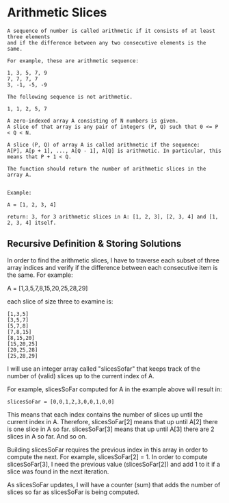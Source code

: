 # Arithmetic Slices

```
A sequence of number is called arithmetic if it consists of at least three elements
and if the difference between any two consecutive elements is the same.

For example, these are arithmetic sequence:

1, 3, 5, 7, 9
7, 7, 7, 7
3, -1, -5, -9

The following sequence is not arithmetic.

1, 1, 2, 5, 7

A zero-indexed array A consisting of N numbers is given.
A slice of that array is any pair of integers (P, Q) such that 0 <= P < Q < N.

A slice (P, Q) of array A is called arithmetic if the sequence:
A[P], A[p + 1], ..., A[Q - 1], A[Q] is arithmetic. In particular, this means that P + 1 < Q.

The function should return the number of arithmetic slices in the array A.


Example:

A = [1, 2, 3, 4]

return: 3, for 3 arithmetic slices in A: [1, 2, 3], [2, 3, 4] and [1, 2, 3, 4] itself.

```

## Recursive Definition & Storing Solutions

In order to find the arithmetic slices, I have to traverse each subset of three array
indices and verify if the difference between each consecutive item is the same. For example:

A = [1,3,5,7,8,15,20,25,28,29]

each slice of size three to examine is:

```
[1,3,5]
[3,5,7]
[5,7,8]
[7,8,15]
[8,15,20]
[15,20,25]
[20,25,28]
[25,28,29]
```

I will use an integer array called "slicesSofar" that keeps track of the number of (valid) slices
up to the current index of A.

For example, slicesSoFar computed for A in the example above will result in:

```
slicesSoFar = [0,0,1,2,3,0,0,1,0,0]
```

This means that each index contains the number of slices up until the current index in A.
Therefore, slicesSoFar[2] means that up until A[2] there is one slice in A so far.
slicesSoFar[3] means that up until A[3] there are 2 slices in A so far.
And so on.

Building slicesSoFar requires the previous index in this array in order to compute the next.
For example, slicesSoFar[2] = 1.
In order to compute slicesSoFar[3], I need the previous value (slicesSoFar[2]) and add 1 to it
if a slice was found in the next iteration.

As slicesSoFar updates, I will have a counter (sum) that adds the number of slices so far
as slicesSoFar is being computed.